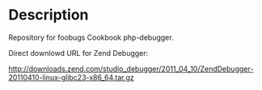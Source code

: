 Description
===========

Repository for foobugs Cookbook php-debugger.

Direct downlowd URL for Zend Debugger:

http://downloads.zend.com/studio_debugger/2011_04_10/ZendDebugger-20110410-linux-glibc23-x86_64.tar.gz
